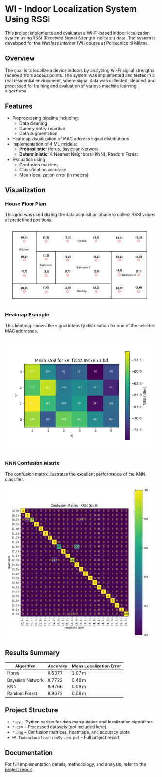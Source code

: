 # WI - Indoor Localization System Using RSSI

This project implements and evaluates a Wi-Fi-based indoor localization system using RSSI (Received Signal Strength Indicator) data. The system is developed for the *Wireless Internet* (WI) course at Politecnico di Milano.

## Overview

The goal is to localize a device indoors by analyzing Wi-Fi signal strengths received from access points. The system was implemented and tested in a real residential environment, where signal data was collected, cleaned, and processed for training and evaluation of various machine learning algorithms.

## Features

- Preprocessing pipeline including:
  - Data cleaning
  - Dummy entry insertion
  - Data augmentation
- Heatmap visualization of MAC address signal distributions
- Implementation of 4 ML models:
  - **Probabilistic**: Horus, Bayesian Network
  - **Deterministic**: K-Nearest Neighbors (KNN), Random Forest
- Evaluation using:
  - Confusion matrices
  - Classification accuracy
  - Mean localization error (in meters)
 
## Visualization

### House Floor Plan

This grid was used during the data acquisition phase to collect RSSI values at predefined positions.

<p align="center">
  <img src="HousePlant/HousePlantSamplingPoints.png" alt="House Plant" width="750"/>
</p>

### Heatmap Example

This heatmap shows the signal intensity distribution for one of the selected MAC addresses.

<p align="center">
  <img src="Images/HeatMap.png" alt="Heat Map" width="700"/>
</p>

### KNN Confusion Matrix

The confusion matrix illustrates the excellent performance of the KNN classifier.

<p align="center">
  <img src="Images/KNNMatrix.png" alt="KNN Matrix" width="700"/>
</p>

## Results Summary

| Algorithm         | Accuracy | Mean Localization Error |
|------------------|----------|--------------------------|
| Horus            | 0.5377   | 1.07 m                   |
| Bayesian Network | 0.7722   | 0.46 m                   |
| KNN              | 0.9766   | 0.09 m                   |
| Random Forest    | 0.9672   | 0.08 m                   |

## Project Structure

- `*.py` – Python scripts for data manipulation and localization algorithms
- `*.csv` – Processed datasets (not included here)
- `*.png` – Confusion matrices, heatmaps, and accuracy plots
- `WN_IndoorLocalizationSystem.pdf` – Full project report

## Documentation

For full implementation details, methodology, and analysis, refer to the [project report](./WN_IndoorLocalizationSystem.pdf).
